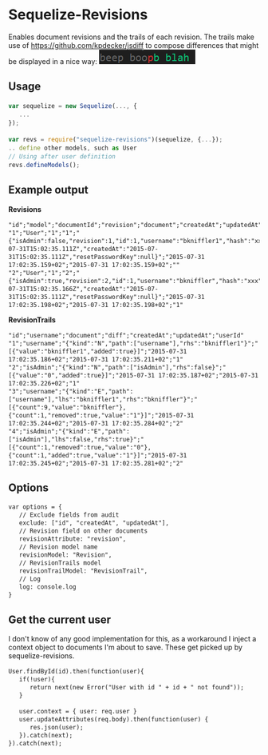 # Sequelize-Revisions
Enables document revisions and the trails of each revision.
The trails make use of https://github.com/kpdecker/jsdiff to compose differences that might be displayed in a nice way:
<img src="https://raw.githubusercontent.com/kpdecker/jsdiff/master/images/node_example.png" alt="Example">

## Usage
```javascript
var sequelize = new Sequelize(..., {
   ...
});

var revs = require("sequelize-revisions")(sequelize, {...});
.. define other models, such as User
// Using after user definition
revs.defineModels();
```

## Example output
**Revisions**
```csv
"id";"model";"documentId";"revision";"document";"createdAt";"updatedAt";"userId"
"1";"User";"1";"1";"{"isAdmin":false,"revision":1,"id":1,"username":"bkniffler1","hash":"xxx","salt":"xxx","activationKey":"6addb6480f298340","updatedAt":"2015-07-31T15:02:35.111Z","createdAt":"2015-07-31T15:02:35.111Z","resetPasswordKey":null}";"2015-07-31 17:02:35.159+02";"2015-07-31 17:02:35.159+02";""
"2";"User";"1";"2";"{"isAdmin":true,"revision":2,"id":1,"username":"bkniffler","hash":"xxx","salt":"xxx","activationKey":"6addb6480f298340","updatedAt":"2015-07-31T15:02:35.166Z","createdAt":"2015-07-31T15:02:35.111Z","resetPasswordKey":null}";"2015-07-31 17:02:35.198+02";"2015-07-31 17:02:35.198+02";"1"
```
**RevisionTrails**
```csv
"id";"username";"document";"diff";"createdAt";"updatedAt";"userId"
"1";"username";"{"kind":"N","path":["username"],"rhs":"bkniffler1"}";"[{"value":"bkniffler1","added":true}]";"2015-07-31 17:02:35.186+02";"2015-07-31 17:02:35.211+02";"1"
"2";"isAdmin";"{"kind":"N","path":["isAdmin"],"rhs":false}";"[{"value":"0","added":true}]";"2015-07-31 17:02:35.187+02";"2015-07-31 17:02:35.226+02";"1"
"3";"username";"{"kind":"E","path":["username"],"lhs":"bkniffler1","rhs":"bkniffler"}";"[{"count":9,"value":"bkniffler"},{"count":1,"removed":true,"value":"1"}]";"2015-07-31 17:02:35.244+02";"2015-07-31 17:02:35.284+02";"2"
"4";"isAdmin";"{"kind":"E","path":["isAdmin"],"lhs":false,"rhs":true}";"[{"count":1,"removed":true,"value":"0"},{"count":1,"added":true,"value":"1"}]";"2015-07-31 17:02:35.245+02";"2015-07-31 17:02:35.281+02";"2"
```
## Options
```
var options = {
   // Exclude fields from audit
   exclude: ["id", "createdAt", "updatedAt"],
   // Revision field on other documents
   revisionAttribute: "revision",
   // Revision model name
   revisionModel: "Revision",
   // RevisionTrails model
   revisionTrailModel: "RevisionTrail",
   // Log
   log: console.log
}
```

## Get the current user
I don't know of any good implementation for this, as a workaround I inject a context object to documents I'm about to save. These get picked up by sequelize-revisions.
```
User.findById(id).then(function(user){
   if(!user){
      return next(new Error("User with id " + id + " not found"));
   }

   user.context = { user: req.user }
   user.updateAttributes(req.body).then(function(user) {
      res.json(user);
   }).catch(next);
}).catch(next);
```


